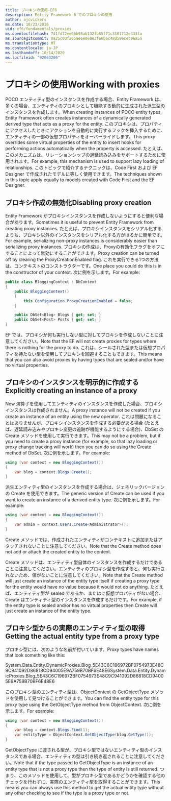 ```yaml
---
title: プロキシの使用-EF6
description: Entity Framework 6 でのプロキシの使用
author: ajcvickers
ms.date: 10/23/2016
uid: ef6/fundamentals/proxies
ms.openlocfilehash: 741fd72ee66b98ab132fb85f71c3101712e433fa
ms.sourcegitcommit: 0a25c03fa65ae6e0e0e3f66bac48d59eceb96a5a
ms.translationtype: MT
ms.contentlocale: ja-JP
ms.lasthandoff: 10/14/2020
ms.locfileid: "92063206"
---
```

# <a name="working-with-proxies"></a><span data-ttu-id="1f7a4-103">プロキシの使用</span><span class="sxs-lookup"><span data-stu-id="1f7a4-103">Working with proxies</span></span>
<span data-ttu-id="1f7a4-104">POCO エンティティ型のインスタンスを作成する場合、Entity Framework は、多くの場合、エンティティのプロキシとして機能する動的に生成された派生型のインスタンスを作成します。</span><span class="sxs-lookup"><span data-stu-id="1f7a4-104">When creating instances of POCO entity types, Entity Framework often creates instances of a dynamically generated derived type that acts as a proxy for the entity.</span></span> <span data-ttu-id="1f7a4-105">このプロキシは、プロパティにアクセスしたときにアクションを自動的に実行するフックを挿入するために、エンティティの一部の仮想プロパティをオーバーライドします。</span><span class="sxs-lookup"><span data-stu-id="1f7a4-105">This proxy overrides some virtual properties of the entity to insert hooks for performing actions automatically when the property is accessed.</span></span> <span data-ttu-id="1f7a4-106">たとえば、このメカニズムは、リレーションシップの遅延読み込みをサポートするために使用されます。</span><span class="sxs-lookup"><span data-stu-id="1f7a4-106">For example, this mechanism is used to support lazy loading of relationships.</span></span> <span data-ttu-id="1f7a4-107">このトピックで紹介するテクニックは、Code First および EF Designer で作成されたモデルに等しく使用できます。</span><span class="sxs-lookup"><span data-stu-id="1f7a4-107">The techniques shown in this topic apply equally to models created with Code First and the EF Designer.</span></span>  

## <a name="disabling-proxy-creation"></a><span data-ttu-id="1f7a4-108">プロキシ作成の無効化</span><span class="sxs-lookup"><span data-stu-id="1f7a4-108">Disabling proxy creation</span></span>  

<span data-ttu-id="1f7a4-109">Entity Framework がプロキシインスタンスを作成しないようにすると便利な場合があります。</span><span class="sxs-lookup"><span data-stu-id="1f7a4-109">Sometimes it is useful to prevent Entity Framework from creating proxy instances.</span></span> <span data-ttu-id="1f7a4-110">たとえば、プロキシインスタンスをシリアル化するよりも、プロキシ以外のインスタンスをシリアル化する方がはるかに簡単です。</span><span class="sxs-lookup"><span data-stu-id="1f7a4-110">For example, serializing non-proxy instances is considerably easier than serializing proxy instances.</span></span> <span data-ttu-id="1f7a4-111">プロキシの作成は、Proxyの有効化フラグをオフにすることによって無効にすることができます。</span><span class="sxs-lookup"><span data-stu-id="1f7a4-111">Proxy creation can be turned off by clearing the ProxyCreationEnabled flag.</span></span> <span data-ttu-id="1f7a4-112">これを実行できる1つの方法は、コンテキストのコンストラクターです。</span><span class="sxs-lookup"><span data-stu-id="1f7a4-112">One place you could do this is in the constructor of your context.</span></span> <span data-ttu-id="1f7a4-113">次に例を示します。</span><span class="sxs-lookup"><span data-stu-id="1f7a4-113">For example:</span></span>  

``` csharp
public class BloggingContext : DbContext
{
    public BloggingContext()
    {
        this.Configuration.ProxyCreationEnabled = false;
    }  

    public DbSet<Blog> Blogs { get; set; }
    public DbSet<Post> Posts { get; set; }
}
```  

<span data-ttu-id="1f7a4-114">EF では、プロキシが何も実行しない型に対してプロキシを作成しないことに注意してください。</span><span class="sxs-lookup"><span data-stu-id="1f7a4-114">Note that the EF will not create proxies for types where there is nothing for the proxy to do.</span></span> <span data-ttu-id="1f7a4-115">これは、シールされた型または仮想プロパティを持たない型を使用してプロキシを回避することもできます。</span><span class="sxs-lookup"><span data-stu-id="1f7a4-115">This means that you can also avoid proxies by having types that are sealed and/or have no virtual properties.</span></span>  

## <a name="explicitly-creating-an-instance-of-a-proxy"></a><span data-ttu-id="1f7a4-116">プロキシのインスタンスを明示的に作成する</span><span class="sxs-lookup"><span data-stu-id="1f7a4-116">Explicitly creating an instance of a proxy</span></span>  

<span data-ttu-id="1f7a4-117">New 演算子を使用してエンティティのインスタンスを作成した場合、プロキシインスタンスは作成されません。</span><span class="sxs-lookup"><span data-stu-id="1f7a4-117">A proxy instance will not be created if you create an instance of an entity using the new operator.</span></span> <span data-ttu-id="1f7a4-118">これは問題になることはありませんが、プロキシインスタンスを作成する必要がある場合 (たとえば、遅延読み込みやプロキシ変更の追跡が機能するようにする場合)、DbSet の Create メソッドを使用して実行できます。</span><span class="sxs-lookup"><span data-stu-id="1f7a4-118">This may not be a problem, but if you need to create a proxy instance (for example, so that lazy loading or proxy change tracking will work) then you can do so using the Create method of DbSet.</span></span> <span data-ttu-id="1f7a4-119">次に例を示します。</span><span class="sxs-lookup"><span data-stu-id="1f7a4-119">For example:</span></span>  

``` csharp
using (var context = new BloggingContext())
{
    var blog = context.Blogs.Create();
}
```  

<span data-ttu-id="1f7a4-120">派生エンティティ型のインスタンスを作成する場合は、ジェネリックバージョンの Create を使用できます。</span><span class="sxs-lookup"><span data-stu-id="1f7a4-120">The generic version of Create can be used if you want to create an instance of a derived entity type.</span></span> <span data-ttu-id="1f7a4-121">次に例を示します。</span><span class="sxs-lookup"><span data-stu-id="1f7a4-121">For example:</span></span>  

``` csharp
using (var context = new BloggingContext())
{
    var admin = context.Users.Create<Administrator>();
}
```  

<span data-ttu-id="1f7a4-122">Create メソッドでは、作成されたエンティティがコンテキストに追加またはアタッチされないことに注意してください。</span><span class="sxs-lookup"><span data-stu-id="1f7a4-122">Note that the Create method does not add or attach the created entity to the context.</span></span>  

<span data-ttu-id="1f7a4-123">Create メソッドは、エンティティ型自体のインスタンスを作成するだけであることに注意してください。エンティティのプロキシ型を作成すると、何も実行されないため、値がないことに注意してください。</span><span class="sxs-lookup"><span data-stu-id="1f7a4-123">Note that the Create method will just create an instance of the entity type itself if creating a proxy type for the entity would have no value because it would not do anything.</span></span> <span data-ttu-id="1f7a4-124">たとえば、エンティティ型が sealed であるか、またはに仮想プロパティがない場合、Create はエンティティ型のインスタンスを作成するだけです。</span><span class="sxs-lookup"><span data-stu-id="1f7a4-124">For example, if the entity type is sealed and/or has no virtual properties then Create will just create an instance of the entity type.</span></span>  

## <a name="getting-the-actual-entity-type-from-a-proxy-type"></a><span data-ttu-id="1f7a4-125">プロキシ型からの実際のエンティティ型の取得</span><span class="sxs-lookup"><span data-stu-id="1f7a4-125">Getting the actual entity type from a proxy type</span></span>  

<span data-ttu-id="1f7a4-126">プロキシ型には、次のような名前が付いています。</span><span class="sxs-lookup"><span data-stu-id="1f7a4-126">Proxy types have names that look something like this:</span></span>  

<span data-ttu-id="1f7a4-127">System.Data.Entity.DynamicProxies.Blog_5E43C6C196972BF0754973E48C9C941092D86818CD94005E9A759B70BF6E48E6</span><span class="sxs-lookup"><span data-stu-id="1f7a4-127">System.Data.Entity.DynamicProxies.Blog_5E43C6C196972BF0754973E48C9C941092D86818CD94005E9A759B70BF6E48E6</span></span>  

<span data-ttu-id="1f7a4-128">このプロキシ型のエンティティ型は、ObjectContext の GetObjectType メソッドを使用して見つけることができます。</span><span class="sxs-lookup"><span data-stu-id="1f7a4-128">You can find the entity type for this proxy type using the GetObjectType method from ObjectContext.</span></span> <span data-ttu-id="1f7a4-129">次に例を示します。</span><span class="sxs-lookup"><span data-stu-id="1f7a4-129">For example:</span></span>  

``` csharp
using (var context = new BloggingContext())
{
    var blog = context.Blogs.Find(1);
    var entityType = ObjectContext.GetObjectType(blog.GetType());
}
```  

<span data-ttu-id="1f7a4-130">GetObjectType に渡される型が、プロキシ型ではないエンティティ型のインスタンスである場合、エンティティの型は引き続き返されることに注意してください。</span><span class="sxs-lookup"><span data-stu-id="1f7a4-130">Note that if the type passed to GetObjectType is an instance of an entity type that is not a proxy type then the type of entity is still returned.</span></span> <span data-ttu-id="1f7a4-131">つまり、このメソッドを使用して、型がプロキシ型であるかどうかを確認する他のチェックを行わずに、実際のエンティティ型を取得することができます。</span><span class="sxs-lookup"><span data-stu-id="1f7a4-131">This means you can always use this method to get the actual entity type without any other checking to see if the type is a proxy type or not.</span></span>  
